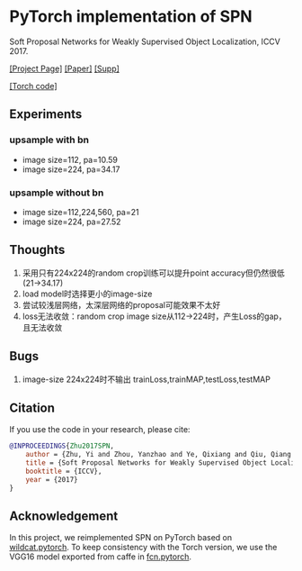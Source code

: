 # PyTorch implementation of SPN

Soft Proposal Networks for Weakly Supervised Object Localization, ICCV 2017.

[[Project Page]](http://yzhu.work/spn) [[Paper]](https://arxiv.org/pdf/1709.01829) [[Supp]](http://yzhu.work/pdffiles/SPN_Supp.pdf) 

[[Torch code]](https://github.com/ZhouYanzhao/SPN)  

## Experiments
### upsample with bn
* image size=112,           pa=10.59
* image size=224,           pa=34.17

### upsample without bn
* image size=112,224,560,   pa=21
* image size=224,           pa=27.52


## Thoughts
1. 采用只有224x224的random crop训练可以提升point accuracy但仍然很低 (21->34.17)
2. load model时选择更小的image-size
3. 尝试较浅层网络，太深层网络的proposal可能效果不太好
4. loss无法收敛：random crop image size从112->224时，产生Loss的gap，且无法收敛

## Bugs
1. image-size 224x224时不输出 trainLoss,trainMAP,testLoss,testMAP

## Citation 
If you use the code in your research, please cite:
```bibtex
@INPROCEEDINGS{Zhu2017SPN,
    author = {Zhu, Yi and Zhou, Yanzhao and Ye, Qixiang and Qiu, Qiang and Jiao, Jianbin},
    title = {Soft Proposal Networks for Weakly Supervised Object Localization},
    booktitle = {ICCV},
    year = {2017}
}
```

## Acknowledgement
In this project, we reimplemented SPN on PyTorch based on [wildcat.pytorch](https://github.com/durandtibo/wildcat.pytorch). To keep consistency with the Torch version, we use the VGG16 model exported from caffe in [fcn.pytorch](https://github.com/wkentaro/pytorch-fcn).
